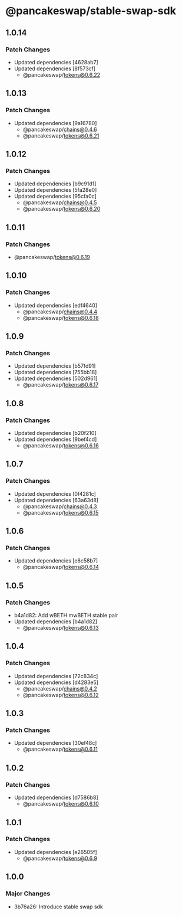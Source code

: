 # @pancakeswap/stable-swap-sdk

## 1.0.14

### Patch Changes

- Updated dependencies [4628ab7]
- Updated dependencies [8f573cf]
  - @pancakeswap/tokens@0.6.22

## 1.0.13

### Patch Changes

- Updated dependencies [9a16780]
  - @pancakeswap/chains@0.4.6
  - @pancakeswap/tokens@0.6.21

## 1.0.12

### Patch Changes

- Updated dependencies [b9c91d1]
- Updated dependencies [5fa28e0]
- Updated dependencies [95cfa0c]
  - @pancakeswap/chains@0.4.5
  - @pancakeswap/tokens@0.6.20

## 1.0.11

### Patch Changes

- @pancakeswap/tokens@0.6.19

## 1.0.10

### Patch Changes

- Updated dependencies [edf4640]
  - @pancakeswap/chains@0.4.4
  - @pancakeswap/tokens@0.6.18

## 1.0.9

### Patch Changes

- Updated dependencies [b57fd91]
- Updated dependencies [755bb18]
- Updated dependencies [502d961]
  - @pancakeswap/tokens@0.6.17

## 1.0.8

### Patch Changes

- Updated dependencies [b20f210]
- Updated dependencies [9bef4cd]
  - @pancakeswap/tokens@0.6.16

## 1.0.7

### Patch Changes

- Updated dependencies [0f4281c]
- Updated dependencies [63a63d8]
  - @pancakeswap/chains@0.4.3
  - @pancakeswap/tokens@0.6.15

## 1.0.6

### Patch Changes

- Updated dependencies [e8c58b7]
  - @pancakeswap/tokens@0.6.14

## 1.0.5

### Patch Changes

- b4a1d82: Add wBETH mwBETH stable pair
- Updated dependencies [b4a1d82]
  - @pancakeswap/tokens@0.6.13

## 1.0.4

### Patch Changes

- Updated dependencies [72c834c]
- Updated dependencies [d4283e5]
  - @pancakeswap/chains@0.4.2
  - @pancakeswap/tokens@0.6.12

## 1.0.3

### Patch Changes

- Updated dependencies [30ef48c]
  - @pancakeswap/tokens@0.6.11

## 1.0.2

### Patch Changes

- Updated dependencies [d7586b8]
  - @pancakeswap/tokens@0.6.10

## 1.0.1

### Patch Changes

- Updated dependencies [e26505f]
  - @pancakeswap/tokens@0.6.9

## 1.0.0

### Major Changes

- 3b76a26: Introduce stable swap sdk
